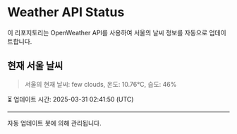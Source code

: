 
# Weather API Status

이 리포지토리는 OpenWeather API를 사용하여 서울의 날씨 정보를 자동으로 업데이트합니다.

## 현재 서울 날씨
> 서울의 현재 날씨: few clouds, 온도: 10.76°C, 습도: 46%

⏳ 업데이트 시간: 2025-03-31 02:41:50 (UTC)

---
자동 업데이트 봇에 의해 관리됩니다.
